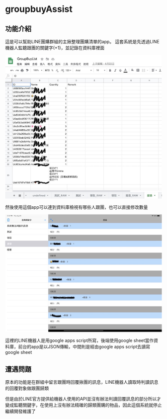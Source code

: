#  groupbuyAssist

## 功能介紹
這是可以幫助LINE團購群組的主揪整理團購清單的app。
這套系統是先透過LINE機器人監聽跟團的關鍵字(+1)，並記錄在資料庫裡面
<p align="center"><img src="./images/googlesheet.jpg" alt="databaseByGooglesheet"></p>
然後使用這個app可以連到資料庫檢視有哪些人跟團，也可以直接修改數量
<p align="center"><img src="./images/list.jpg" alt="groupbuyList"></p>
這裡的LINE機器人是用google apps script所寫，後端使用google sheet當作資料庫，前台的app是以JSON傳輸，中間則是經由google apps script去讀寫google sheet


## 遭遇問題
原本的功能是在群組中留言跟團時回覆揪團的訊息，LINE機器人讀取時判讀訊息的回覆對象做跟團歸類

但是由於LINE官方提供給機器人使用的API並沒有辦法判讀回覆訊息的部分所以才變成監聽關鍵字，在使用上沒有辦法精確的歸類團購的物品，因此這個系統就停止繼續開發維護了
